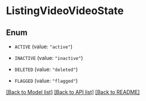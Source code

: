 # ListingVideoVideoState

## Enum


* `ACTIVE` (value: `"active"`)

* `INACTIVE` (value: `"inactive"`)

* `DELETED` (value: `"deleted"`)

* `FLAGGED` (value: `"flagged"`)


[[Back to Model list]](../README.md#documentation-for-models) [[Back to API list]](../README.md#documentation-for-api-endpoints) [[Back to README]](../README.md)


